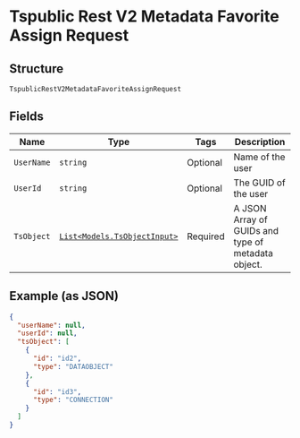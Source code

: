 
# Tspublic Rest V2 Metadata Favorite Assign Request

## Structure

`TspublicRestV2MetadataFavoriteAssignRequest`

## Fields

| Name | Type | Tags | Description |
|  --- | --- | --- | --- |
| `UserName` | `string` | Optional | Name of the user |
| `UserId` | `string` | Optional | The GUID of the user |
| `TsObject` | [`List<Models.TsObjectInput>`](../../doc/models/ts-object-input.md) | Required | A JSON Array of GUIDs and type of metadata object. |

## Example (as JSON)

```json
{
  "userName": null,
  "userId": null,
  "tsObject": [
    {
      "id": "id2",
      "type": "DATAOBJECT"
    },
    {
      "id": "id3",
      "type": "CONNECTION"
    }
  ]
}
```

